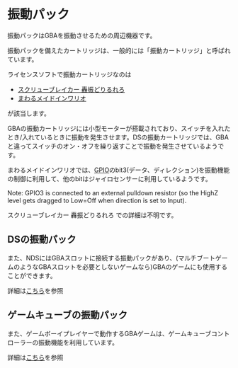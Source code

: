 # 振動パック

振動パックはGBAを振動させるための周辺機器です。

振動パックを備えたカートリッジは、一般的には「振動カートリッジ」と呼ばれています。

ライセンスソフトで振動カートリッジなのは

- [スクリューブレイカー 轟振どりるれろ](https://www.nintendo.co.jp/n08/v49j/index.html)
- [まわるメイドインワリオ](https://www.nintendo.co.jp/n08/rzwj/index.html)

が該当します。

GBAの振動カートリッジには小型モーターが搭載されており、スイッチを入れたとき/入れているときに振動を発生させます。DSの振動カートリッジでは、GBAと違ってスイッチのオン・オフを繰り返すことで振動を発生させているようです。

まわるメイドインワリオでは、[GPIO](gpio.md)のbit3(データ、ディレクション)を振動機能の制御に利用して、他のbitはジャイロセンサーに利用しているようです。

Note: GPIO3 is connected to an external pulldown resistor (so the HighZ level gets dragged to Low=Off when direction is set to Input).

スクリューブレイカー 轟振どりるれろ での詳細は不明です。

## DSの振動パック

また、NDSにはGBAスロットに接続する振動パックがあり、(マルチブートゲームのようなGBAスロットを必要としないゲームなら)GBAのゲームにも使用することができます。

詳細は[こちら](https://problemkaputt.de/gbatek.htm#dscartrumblepak)を参照

## ゲームキューブの振動パック

また、ゲームボーイプレイヤーで動作するGBAゲームは、ゲームキューブコントローラーの振動機能を利用しています。

詳細は[こちら](https://problemkaputt.de/gbatek.htm#gbagameboyplayer)を参照
